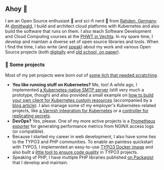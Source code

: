 ## Ahoy :wave:

I am an Open Source enthusiast :penguin: and sci-fi nerd :rocket: from [Rahden, Germany](https://goo.gl/maps/4LMmDoK9PFNk7Q3G6). At [@mittwald](https://github.com/mittwald), I build and architect cloud platforms with Kubernetes and also build the software that runs on them. I also teach Software Development and Cloud Computing courses at the [PHWT in Vechta](https://phwt.de). In my spare time, I develop and maintain a diverse set of open source libraries and tools. When I find the time, I also write (and [speak](https://speakerdeck.com/martinhelmich)) about my work and various Open Source projects (both [digitally](https://www.martin-helmich.de/en/blog.html) and [old school, on paper](https://www.martin-helmich.de/en/publications.html)).

### :european_castle: Some projects 

Most of my pet projects were born out of [some itch that needed scratching](http://www.catb.org/~esr/writings/cathedral-bazaar/cathedral-bazaar/index.html).

- **You like running stuff on Kubernetes?** Me, too! A while ago, I implemented [a Kubernetes-native SMTP server](https://github.com/martin-helmich/kube-mail) (still very much a prototype, though) and also provided a small example on [how to build your own client for Kubernetes custom resources](https://github.com/martin-helmich/kubernetes-crd-example) (accompanied by a [blog article](https://www.martin-helmich.de/en/blog/kubernetes-crd-client.html)). I also manage some of my employer's Kubernetes-related projects, like [a Varnish integration for Kubernetes](https://github.com/mittwald/kube-httpcache) or a [controller for replicating secrets](https://github.com/mittwald/kubernetes-secret-replicator).
- **DevOps?** Yes, please. One of my more active projects is a [Prometheus exporter](https://github.com/martin-helmich/prometheus-nginxlog-exporter) for generating performance metrics from NGINX access logs (or compatible).
- Because I started my career in web development, I also have some ties to the TYPO3 and PHP communities. To enable an painless quickstart with TYPO3, I implemented an easy-to-use [TYPO3 Docker image](https://github.com/martin-helmich/docker-typo3) and also built a [little tool to ensure code quality](https://github.com/martin-helmich/typo3-typoscript-lint) in TYPO3 projects.
- Speaking of PHP, I have multiple PHP libraries published [on Packagist](https://packagist.org/packages/helmich/) that I develop and maintain.

<!--
**martin-helmich/martin-helmich** is a ✨ _special_ ✨ repository because its `README.md` (this file) appears on your GitHub profile.

Here are some ideas to get you started:

- 🔭 I’m currently working on ...
- 🌱 I’m currently learning ...
- 👯 I’m looking to collaborate on ...
- 🤔 I’m looking for help with ...
- 💬 Ask me about ...
- 📫 How to reach me: ...
- 😄 Pronouns: ...
- ⚡ Fun fact: ...
-->
